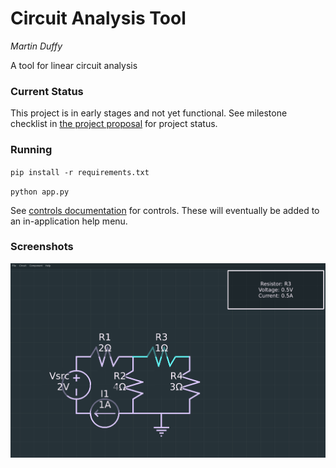 # Circuit Analysis Tool
*Martin Duffy*

A tool for linear circuit analysis

### Current Status
This project is in early stages and not yet functional.
See milestone checklist in [the project proposal](docs/proposal.md) for project status.

### Running
`pip install -r requirements.txt`

`python app.py`

See [controls documentation](docs/controls.md) for controls.
These will eventually be added to an in-application help menu.

### Screenshots
![screen capture](docs/circuit.png)

